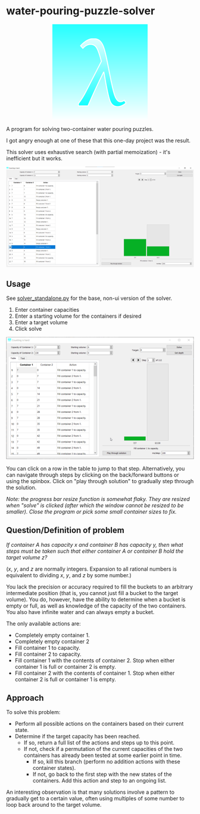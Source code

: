 # water-pouring-puzzle-solver

<p align="center">
  <img src="src/main/icons/linux/256.png" alt="logo"/>
</p>

A program for solving two-container water pouring puzzles.

I got angry enough at one of these that this one-day project was the result.

This solver uses exhaustive search (with partial memoization) - it's inefficient but it works. 

![Preview](docs/main.png)

## Usage

See [solver_standalone.py](src/main/python/solver_standalone.py) for the base, non-ui version of the solver.

1. Enter container capacities
2. Enter a starting volume for the containers if desired
3. Enter a target volume
4. Click solve

![Playback](docs/playback.gif) 

You can click on a row in the table to jump to that step. Alternatively, you can navigate through steps by clicking on the back/forward buttons or using the spinbox. Click on "play through solution" to gradually step through the solution.

*Note: the progress bar resize function is somewhat flaky. They are resized when "solve" is clicked (after which the window cannot be resized to be smaller). Close the program or pick some small container sizes to fix.*

## Question/Definition of problem
*If container A has capacity x and container B has capacity y, then what steps must be taken such that either container A or container B hold the target volume z?*

(*x*, *y*, and *z* are normally integers. Expansion to all rational numbers is equivalent to dividing *x*, *y*, and *z* by some number.)

You lack the precision or accuracy required to fill the buckets to an arbitrary intermediate position (that is, you cannot just fill a bucket to the target volume). You do, however, have the ability to determine when a bucket is empty or full, as well as knowledge of the capacity of the two containers. You also have infinite water and can always empty a bucket.

The only available actions are:
- Completely empty container 1.
- Completely empty container 2
- Fill container 1 to capacity.
- Fill container 2 to capacity.
- Fill container 1 with the contents of container 2. Stop when either container 1 is full or container 2 is empty.
- Fill container 2 with the contents of container 1. Stop when either container 2 is full or container 1 is empty.

## Approach
To solve this problem:

- Perform all possible actions on the containers based on their current state.
- Determine if the target capacity has been reached.
  - If so, return a full list of the actions and steps up to this point.
  - If not, check if a permutation of the current capacities of the two containers has already been tested at some earlier point in time.
    - If so, kill this branch (perform no addition actions with these container states).
    - If not, go back to the first step with the new states of the containers. Add this action and step to an ongoing list. 

An interesting observation is that many solutions involve a pattern to gradually get to a certain value, often using multiples of some number to loop back around to the target volume.

